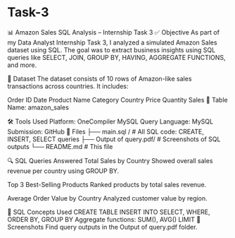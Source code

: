 # Task-3
📊 Amazon Sales SQL Analysis – Internship Task 3
✅ Objective
As part of my Data Analyst Internship Task 3, I analyzed a simulated Amazon Sales dataset using SQL. The goal was to extract business insights using SQL queries like SELECT, JOIN, GROUP BY, HAVING, AGGREGATE FUNCTIONS, and more.

🧾 Dataset
The dataset consists of 10 rows of Amazon-like sales transactions across countries. It includes:

Order ID
Date
Product Name
Category
Country
Price
Quantity
Sales
📝 Table Name: amazon_sales

🛠 Tools Used
Platform: OneCompiler MySQL
Query Language: MySQL
Submission: GitHub
📂 Files
├── main.sql / # All SQL code: CREATE, INSERT, SELECT queries ├── Output of query.pdf/ # Screenshots of SQL outputs
└── README.md # This file

🔍 SQL Queries Answered
Total Sales by Country
Showed overall sales revenue per country using GROUP BY.

Top 3 Best-Selling Products
Ranked products by total sales revenue.

Average Order Value by Country
Analyzed customer value by region.

🧠 SQL Concepts Used
CREATE TABLE
INSERT INTO
SELECT, WHERE, ORDER BY, GROUP BY
Aggregate functions: SUM(), AVG()
LIMIT
📸 Screenshots
Find query outputs in the Output of query.pdf folder.
